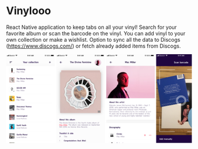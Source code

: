 # Vinylooo

React Native application to keep tabs on all your vinyl! Search for your favorite album or scan the barcode on the vinyl. You can add vinyl to your own collection or make a wishlist. Option to sync all the data to Discogs (https://www.discogs.com/) or fetch already added items from Discogs.


![Vinylooo Preview](/assets/vinylooo.png)
